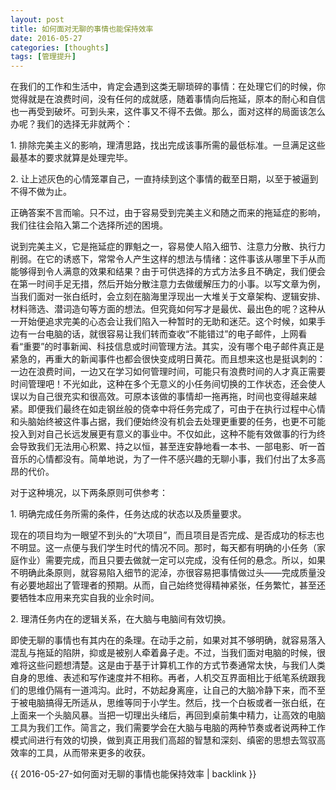 ```yaml
---
layout: post
title: 如何面对无聊的事情也能保持效率
date: 2016-05-27
categories: [thoughts]
tags: [管理提升]
---
```


在我们的工作和生活中，肯定会遇到这类无聊琐碎的事情：在处理它们的时候，你觉得就是在浪费时间，没有任何的成就感，随着事情向后拖延，原本的耐心和自信也一再受到破坏。可到头来，这件事又不得不去做。那么，面对这样的局面该怎么办呢？我们的选择无非就两个：

1\. 排除完美主义的影响，理清思路，找出完成该事所需的最低标准。一旦满足这些最基本的要求就算是处理完毕。

2\. 让上述灰色的心情笼罩自己，一直持续到这个事情的截至日期，以至于被逼到不得不做为止。

正确答案不言而喻。只不过，由于容易受到完美主义和随之而来的拖延症的影响，我们往往会陷入第二个选择所述的困境。

说到完美主义，它是拖延症的罪魁之一，容易使人陷入细节、注意力分散、执行力削弱。在它的诱惑下，常常令人产生这样的想法与情绪：这件事该从哪里下手从而能够得到令人满意的效果和结果？由于可供选择的方式方法多且不确定，我们便会在第一时间手足无措，然后开始分散注意力去做缓解压力的小事。以写文章为例，当我们面对一张白纸时，会立刻在脑海里浮现出一大堆关于文章架构、逻辑安排、材料筛选、潜词造句等方面的想法。但究竟如何写才是最优、最出色的呢？这种从一开始便追求完美的心态会让我们陷入一种暂时的无助和迷茫。这个时候，如果手边有一台电脑的话，就很容易让我们转而查收“不能错过”的电子邮件，上网看看“重要”的时事新闻、科技信息或时间管理方法。其实，没有哪个电子邮件真正是紧急的，再重大的新闻事件也都会很快变成明日黄花。而且想来这也是挺讽刺的：一边在浪费时间，一边又在学习如何管理时间，可能只有浪费时间的人才真正需要时间管理吧！不光如此，这种在多个无意义的小任务间切换的工作状态，还会使人误以为自己很充实和很高效。可原本该做的事情却一拖再拖，时间也变得越来越紧。即便我们最终在如走钢丝般的侥幸中将任务完成了，可由于在执行过程中心情和头脑始终被这件事占据，我们便始终没有机会去处理更重要的任务，也更不可能投入到对自己长远发展更有意义的事业中。不仅如此，这种不能有效做事的行为终会导致我们无法用心积累、持之以恒，甚至连安静地看一本书、一部电影、听一首音乐的心情都没有。简单地说，为了一件不感兴趣的无聊小事，我们付出了太多高昂的代价。

对于这种境况，以下两条原则可供参考：

1\. 明确完成任务所需的条件，任务达成的状态以及质量要求。

现在的项目均为一眼望不到头的“大项目”，而且项目是否完成、是否成功的标志也不明显。这一点便与我们学生时代的情况不同。那时，每天都有明确的小任务（家庭作业）需要完成，而且只要去做就一定可以完成，没有任何的悬念。所以，如果不明确此条原则，就容易陷入细节的泥淖，亦很容易把事情做过头——完成质量没有必要地超出了管理者的预期。从而，自己始终觉得精神紧张，任务繁忙，甚至还要牺牲本应用来充实自我的业余时间。

2\. 理清任务内在的逻辑关系，在大脑与电脑间有效切换。

即使无聊的事情也有其内在的条理。在动手之前，如果对其不够明确，就容易落入混乱与拖延的陷阱，抑或是被别人牵着鼻子走。不过，当我们面对电脑的时候，很难将这些问题想清楚。这是由于基于计算机工作的方式节奏通常太快，与我们人类自身的思维、表述和写作速度并不相称。再者，人机交互界面相比于纸笔系统跟我们的思维仍隔有一道鸿沟。此时，不妨起身离座，让自己的大脑冷静下来，而不至于被电脑搞得无所适从，思维等同于小学生。然后，找一个白板或者一张白纸，在上面来一个头脑风暴。当把一切理出头绪后，再回到桌前集中精力，让高效的电脑工具为我们工作。简言之，我们需要学会在大脑与电脑的两种节奏或者说两种工作模式间进行有效的切换，做到真正用我们高超的智慧和深刻、缜密的思想去驾驭高效率的工具，从而带来更多的收获。

{{ 2016-05-27-如何面对无聊的事情也能保持效率 | backlink }}
